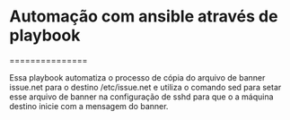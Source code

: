 # Automação com ansible através de playbook

===============

Essa playbook automatiza o processo de cópia do arquivo de banner issue.net para o destino /etc/issue.net e utiliza o comando sed para setar esse arquivo de banner na configuração de sshd para que o a máquina destino inicie com a mensagem do banner.
